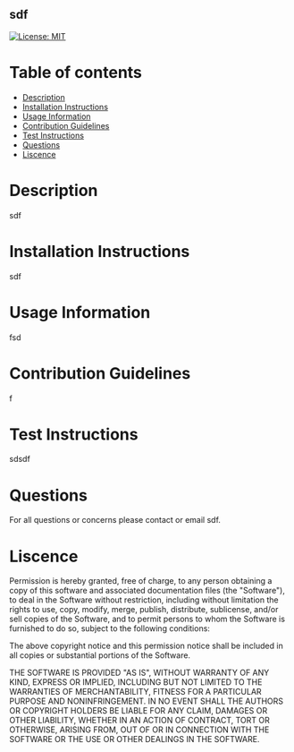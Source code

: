 ## sdf 
[![License: MIT](https://img.shields.io/badge/License-MIT-yellow.svg)](https://opensource.org/licenses/MIT)

# Table of contents
* [Description](#description)
* [Installation Instructions](#installation)
* [Usage Information](#usage)
* [Contribution Guidelines](#contribution)
* [Test Instructions](#test)
* [Questions](#questions)
* [Liscence](#liscence)
</ul>

<a name="description"></a>

# Description
sdf

<a name="installation"></a>

# Installation Instructions
sdf

<a name="usage"></a>

# Usage Information
fsd

<a name="contribution"></a>

# Contribution Guidelines
f

<a name="test"></a>

# Test Instructions
sdsdf

<a name="questions"></a>

# Questions
For all questions or concerns please contact  or email sdf.

<a name="liscence"></a>

# Liscence
<p>Permission is hereby granted, free of charge, to any person obtaining a copy of this software and associated documentation files (the "Software"), to deal in the Software without restriction, including without limitation the rights to use, copy, modify, merge, publish, distribute, sublicense, and/or sell copies of the Software, and to permit persons to whom the Software is furnished to do so, subject to the following conditions:</p>
        <p>The above copyright notice and this permission notice shall be included in all copies or substantial portions of the Software.</p>
        <p>THE SOFTWARE IS PROVIDED "AS IS", WITHOUT WARRANTY OF ANY KIND, EXPRESS OR IMPLIED, INCLUDING BUT NOT LIMITED TO THE WARRANTIES OF MERCHANTABILITY, FITNESS FOR A PARTICULAR PURPOSE AND NONINFRINGEMENT. IN NO EVENT SHALL THE AUTHORS OR COPYRIGHT HOLDERS BE LIABLE FOR ANY CLAIM, DAMAGES OR OTHER LIABILITY, WHETHER IN AN ACTION OF CONTRACT, TORT OR OTHERWISE, ARISING FROM, OUT OF OR IN CONNECTION WITH THE SOFTWARE OR THE USE OR OTHER DEALINGS IN THE SOFTWARE.</p>